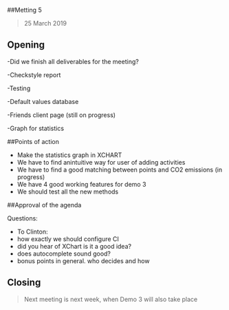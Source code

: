 ##Metting 5

>25 March 2019


## Opening


-Did we finish all deliverables for the meeting?

-Checkstyle report

-Testing

-Default values database

-Friends client page (still on progress)

-Graph for statistics


##Points of action


- Make the statistics graph in XCHART
- We have to find anintuitive way for user of adding activities
- We have to find a good matching between points and CO2 emissions (in progress)
- We have 4 good working features for demo 3
- We should test all the new methods

##Approval of the agenda

Questions:

- To Clinton:
- how exactly we should configure CI
- did you hear of XChart is it a good idea?
- does autocomplete sound good?
- bonus points in general. who decides and how

## Closing
> Next meeting is next week, when Demo 3 will also take place


